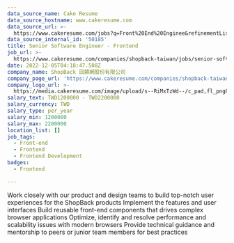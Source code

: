 ```yaml
---
data_source_name: Cake Resume
data_source_hostname: www.cakeresume.com
data_source_url: >-
  https://www.cakeresume.com/jobs?q=Front%20End%20Enginee&refinementList[lang_name][0]=E[…]tech_front-end-development&range[salary_range][min]=1000000
data_source_internal_id: '50185'
title: Senior Software Engineer - Frontend
job_url: >-
  https://www.cakeresume.com/companies/shopback-taiwan/jobs/senior-software-engineer-frontend-2b4dac
date: 2022-12-05T04:18:47.508Z
company_name: ShopBack 回饋網股份有限公司
company_page_url: 'https://www.cakeresume.com/companies/shopback-taiwan'
company_logo_url: >-
  https://media.cakeresume.com/image/upload/s--RiMxTzWd--/c_pad,fl_png8,h_200,w_200/v1657599645/hma3pimzrdw1b4eq527q.png
salary_text: TWD1200000 - TWD2200000
salary_currency: TWD
salary_type: per_year
salary_min: 1200000
salary_max: 2200000
location_list: []
job_tags:
  - Front-end
  - Frontend
  - Frontend Development
badges:
  - Frontend

---
```


Work closely with our product and design teams to build top-notch user experiences for the ShopBack products Implement the features and user interfaces Build reusable front-end components that drives complex browser applications Optimize, identify and resolve performance and scalability issues with modern browsers Provide technical guidance and mentorship to peers or junior team members for best practices